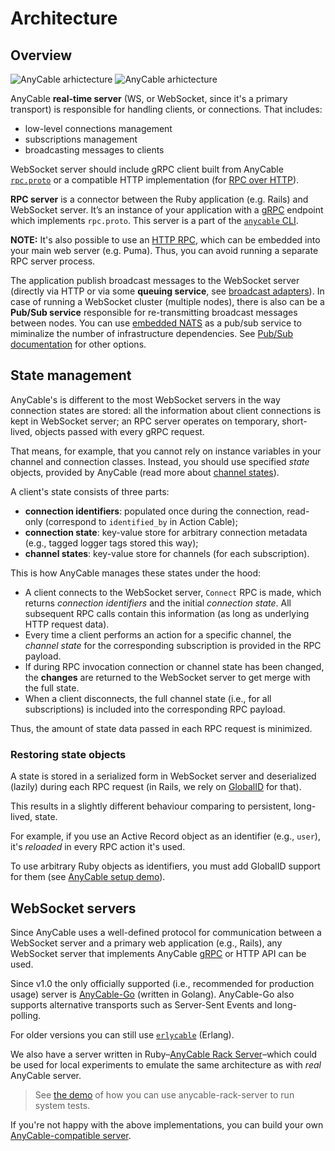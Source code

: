 # Architecture

## Overview

<img class="is-light" alt="AnyCable arhictecture" src="/assets/images/scheme_new.png">
<img class="is-dark" alt="AnyCable arhictecture" src="/assets/images/scheme_invert_new.png">

AnyCable **real-time server** (WS, or WebSocket, since it's a primary transport) is responsible for handling clients, or connections. That includes:

- low-level connections management
- subscriptions management
- broadcasting messages to clients

WebSocket server should include gRPC client built from AnyCable [`rpc.proto`](misc/rpc_proto.md) or a compatible HTTP implementation (for [RPC over HTTP](../ruby/http_rpc.md)).

**RPC server** is a connector between the Ruby application (e.g. Rails) and WebSocket server. It’s an instance of your application with a [gRPC](https://grpc.io) endpoint which implements `rpc.proto`. This server is a part of the [`anycable` CLI](ruby/cli.md).

**NOTE:** It's also possible to use an [HTTP RPC](../ruby/http_rpc.md), which can be embedded into your main web server (e.g. Puma). Thus, you can avoid running a separate RPC server process.

The application publish broadcast messages to the WebSocket server (directly via HTTP or via some **queuing service**, see [broadcast adapters](/ruby/broadcast_adapters.md)). In case of running a WebSocket cluster (multiple nodes), there is also can be a **Pub/Sub service** responsible for re-transmitting broadcast messages between nodes. You can use [embedded NATS](/anycable-go/embedded_nats.md) as a pub/sub service to miminalize the number of infrastructure dependencies. See [Pub/Sub documentation](/anycable-go/pubsub.md) for other options.

## State management

AnyCable's is different to the most WebSocket servers in the way connection states are stored: all the information about client connections is kept in WebSocket server; an RPC server operates on temporary, short-lived, objects passed with every gRPC request.

That means, for example, that you cannot rely on instance variables in your channel and connection classes. Instead, you should use specified _state_ objects, provided by AnyCable (read more about [channel states](rails/channels_state.md)).

A client's state consists of three parts:

- **connection identifiers**: populated once during the connection, read-only (correspond to `identified_by` in Action Cable);
- **connection state**: key-value store for arbitrary connection metadata (e.g., tagged logger tags stored this way);
- **channel states**: key-value store for channels (for each subscription).

This is how AnyCable manages these states under the hood:

- A client connects to the WebSocket server, `Connect` RPC is made, which returns _connection identifiers_ and the initial _connection state_. All subsequent RPC calls contain this information (as long as underlying HTTP request data).
- Every time a client performs an action for a specific channel, the _channel state_ for the corresponding subscription is provided in the RPC payload.
- If during RPC invocation connection or channel state has been changed, the **changes** are returned to the WebSocket server to get merge with the full state.
- When a client disconnects, the full channel state (i.e., for all subscriptions) is included into the corresponding RPC payload.

Thus, the amount of state data passed in each RPC request is minimized.

### Restoring state objects

A state is stored in a serialized form in WebSocket server and deserialized (lazily) during each RPC request (in Rails, we rely on [GlobalID](https://github.com/rails/globalid) for that).

This results in a slightly different behaviour comparing to persistent, long-lived, state.

For example, if you use an Active Record object as an identifier (e.g., `user`), it's _reloaded_ in every RPC action it's used.

To use arbitrary Ruby objects as identifiers, you must add GlobalID support for them (see [AnyCable setup demo](https://github.com/anycable/anycable_rails_demo/pull/2)).

## WebSocket servers

Since AnyCable uses a well-defined protocol for communication between a WebSocket server and a primary web application (e.g., Rails), any WebSocket server that implements AnyCable [gRPC](https://grpc.io) or HTTP API can be used.

Since v1.0 the only officially supported (i.e., recommended for production usage) server is [AnyCable-Go](anycable-go/getting_started.md) (written in Golang). AnyCable-Go also supports alternative transports such as Server-Sent Events and long-polling.

For older versions you can still use [`erlycable`](https://github.com/anycable/erlycable) (Erlang).

We also have a server written in Ruby–[AnyCable Rack Server](https://github.com/anycable/anycable-rack-server)–which could be used for local experiments to emulate the same architecture as with _real_ AnyCable server.

> See [the demo](https://github.com/anycable/anycable_rails_demo/pull/1) of how you can use anycable-rack-server to run system tests.

If you're not happy with the above implementations, you can build your own [AnyCable-compatible server](misc/how_to_anycable_server.md).
